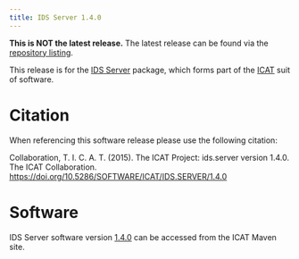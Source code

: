 ```yaml
---
title: IDS Server 1.4.0
---
```


**This is NOT the latest release.** The latest release can be found via the [repository listing](https://repo.icatproject.org/site/ids/server/).

This release is for the [IDS Server](/releases/packages/ids-server/ids-server/) package, which forms part of the [ICAT](/releases/) suit of software.

# Citation

When referencing this software release please use the following citation:

Collaboration, T. I. C. A. T. (2015). The ICAT Project: ids.server version 1.4.0. The ICAT Collaboration. https://doi.org/10.5286/SOFTWARE/ICAT/IDS.SERVER/1.4.0

# Software

IDS Server software version [1.4.0](https://repo.icatproject.org/site/ids/server/1.4.0/) can be accessed from the ICAT Maven site.
